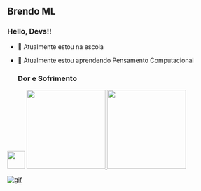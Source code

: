 ## Brendo ML
### Hello, Devs!!
- 🔭 Atualmente estou na escola
- 🌱 Atualmente estou aprendendo Pensamento Computacional 

  ### Dor e Sofrimento

<img src="https://cdn.jsdelivr.net/gh/devicons/devicon/icons/git/git-original.svg" width="40" height="40"/>

            
<a href="https://github.com/seu-usuário-aqui">
<img height="180em" src="https://github-readme-stats.vercel.app/api/top-langs/?username=brendoceja1A&layout=compact&langs_count=7&theme=dracula"/>
<img height="180em" src="https://github-readme-stats.vercel.app/api?username=brendoceja1A&show_icons=true&theme=dracula&include_all_commits=true&count_private=true"/>
</div>

![gif](https://user-images.githubusercontent.com/103517975/164030283-63cc026f-9cae-44c5-80e2-90d54c377a6d.gif)
